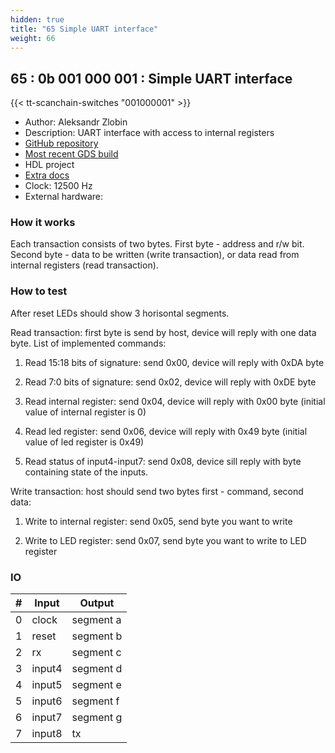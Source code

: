 ```yaml
---
hidden: true
title: "65 Simple UART interface"
weight: 66
---
```


## 65 : 0b 001 000 001 : Simple UART interface

{{< tt-scanchain-switches "001000001" >}}

* Author: Aleksandr Zlobin
* Description: UART interface with access to internal registers
* [GitHub repository](https://github.com/ZlobinAS/tt03-verilog-uart)
* [Most recent GDS build](https://github.com/ZlobinAS/tt03-verilog-uart/actions/runs/4776848242)
* HDL project
* [Extra docs]()
* Clock: 12500 Hz
* External hardware: 



### How it works

Each transaction consists of two bytes. First byte - address and r/w bit.
Second byte - data to be written (write transaction), or data read from internal registers (read transaction).


### How to test

After reset LEDs should show 3 horisontal segments.

Read transaction: first byte is send by host, device will reply with one data byte. List of implemented commands:

  1. Read 15:18 bits of signature: send 0x00, device will reply with 0xDA byte

  2. Read 7:0 bits of signature: send 0x02, device will reply with 0xDE byte

  3. Read internal register: send 0x04, device will reply with 0x00 byte (initial value of internal register is 0)

  4. Read led register: send 0x06, device will reply with 0x49 byte (initial value of led register is 0x49)

  5. Read status of input4-input7: send 0x08, device sill reply with byte containing state of the inputs.

Write transaction: host should send two bytes first - command, second data:

  1. Write to internal register: send 0x05, send byte you want to write

  2. Write to LED register: send 0x07, send byte you want to write to LED register


### IO

| # | Input        | Output       |
|---|--------------|--------------|
| 0 | clock  | segment a |
| 1 | reset  | segment b |
| 2 | rx  | segment c |
| 3 | input4  | segment d |
| 4 | input5  | segment e |
| 5 | input6  | segment f |
| 6 | input7  | segment g |
| 7 | input8  | tx |
